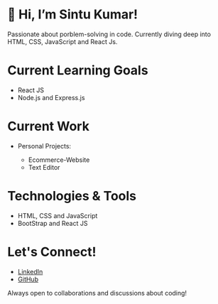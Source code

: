 <h1>👋 Hi, I’m Sintu Kumar!</h1>
<p>Passionate about porblem-solving in code. Currently diving deep into HTML, CSS, JavaScript and React Js.</p>
<h1>Current Learning Goals</h1>
<ul>
 <li>React JS</li>
<li>Node.js and Express.js</li>
</ul>
<h1>Current Work</h1>
<ul><li>Personal Projects:</li>
<ul>
 <li>Ecommerce-Website</li>
 <li>Text Editor</li>
</ul></ul>
<h1>Technologies & Tools</h1>
<ul>
 <li>HTML, CSS and JavaScript</li>
 <li>BootStrap and React JS</li>
</ul>
<h1>Let's Connect!</h1>
<ul>
 <li><a href="https://www.linkedin.com/in/sintu-kumar-8916b5224" target="_blank">LinkedIn</a></li>
 <li><a href="https://github.com/sintu1kumar" target="_blank">GitHub</a></li>
</ul>
<p>Always open to collaborations and discussions about coding!</p>
